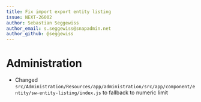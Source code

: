 ```yaml
---
title: Fix import export entity listing
issue: NEXT-26002
author: Sebastian Seggewiss
author_email: s.seggewiss@snapadmin.net
author_github: @seggewiss
---
```

# Administration
* Changed `src/Administration/Resources/app/administration/src/app/component/entity/sw-entity-listing/index.js` to fallback to numeric limit
